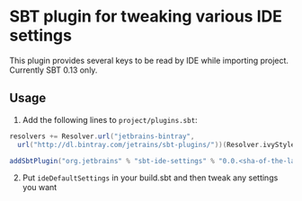 # SBT plugin for tweaking various IDE settings

This plugin provides several keys to be read by IDE while importing project. Currently SBT 0.13 only.

## Usage

1. Add the following lines to `project/plugins.sbt`:

```Scala
resolvers += Resolver.url("jetbrains-bintray",
  url("http://dl.bintray.com/jetrains/sbt-plugins/"))(Resolver.ivyStylePatterns)

addSbtPlugin("org.jetbrains" % "sbt-ide-settings" % "0.0.<sha-of-the-latest-commit>")
```

2. Put `ideDefaultSettings` in your build.sbt and then tweak any settings you want
